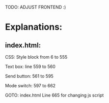 TODO:
ADJUST FRONTEND :)

Explanations:
=============
index.html:
-----------
CSS: Style block from 6 to 555

Text box: line 559 to 560 

Send button: 561 to 595

Mode switch: 597 to 662

GOTO: index.html Line 665 for changing js script

